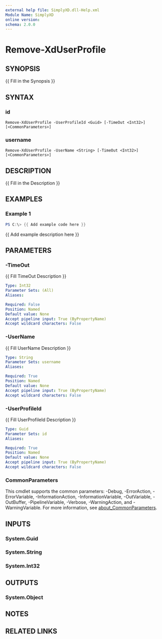 ```yaml
---
external help file: SimplyXD.dll-Help.xml
Module Name: SimplyXD
online version:
schema: 2.0.0
---
```


# Remove-XdUserProfile

## SYNOPSIS
{{ Fill in the Synopsis }}

## SYNTAX

### id
```
Remove-XdUserProfile -UserProfileId <Guid> [-TimeOut <Int32>] [<CommonParameters>]
```

### username
```
Remove-XdUserProfile -UserName <String> [-TimeOut <Int32>] [<CommonParameters>]
```

## DESCRIPTION
{{ Fill in the Description }}

## EXAMPLES

### Example 1
```powershell
PS C:\> {{ Add example code here }}
```

{{ Add example description here }}

## PARAMETERS

### -TimeOut
{{ Fill TimeOut Description }}

```yaml
Type: Int32
Parameter Sets: (All)
Aliases:

Required: False
Position: Named
Default value: None
Accept pipeline input: True (ByPropertyName)
Accept wildcard characters: False
```

### -UserName
{{ Fill UserName Description }}

```yaml
Type: String
Parameter Sets: username
Aliases:

Required: True
Position: Named
Default value: None
Accept pipeline input: True (ByPropertyName)
Accept wildcard characters: False
```

### -UserProfileId
{{ Fill UserProfileId Description }}

```yaml
Type: Guid
Parameter Sets: id
Aliases:

Required: True
Position: Named
Default value: None
Accept pipeline input: True (ByPropertyName)
Accept wildcard characters: False
```

### CommonParameters
This cmdlet supports the common parameters: -Debug, -ErrorAction, -ErrorVariable, -InformationAction, -InformationVariable, -OutVariable, -OutBuffer, -PipelineVariable, -Verbose, -WarningAction, and -WarningVariable. For more information, see [about_CommonParameters](http://go.microsoft.com/fwlink/?LinkID=113216).

## INPUTS

### System.Guid

### System.String

### System.Int32

## OUTPUTS

### System.Object
## NOTES

## RELATED LINKS
